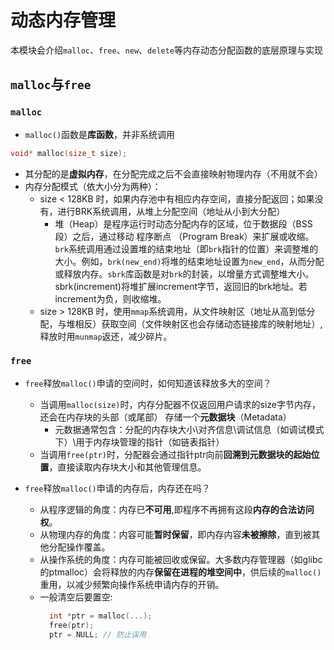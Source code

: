 # 动态内存管理
本模块会介绍`malloc`、`free`、`new`、`delete`等内存动态分配函数的底层原理与实现

## `malloc`与`free`
### `malloc`
- `malloc()`函数是**库函数**，并非系统调用
```C
void* malloc(size_t size);
```
- 其分配的是**虚拟内存**，在分配完成之后不会直接映射物理内存（不用就不会）
- 内存分配模式（依大小分为两种）：
  - size < 128KB 时，如果内存池中有相应内存空间，直接分配返回；如果没有，进行BRK系统调用，从堆上分配空间（地址从小到大分配）
    - 堆（Heap）是程序运行时动态分配内存的区域，位于数据段（BSS段）之后，通过移动 程序断点 （Program Break）来扩展或收缩。`brk`系统调用通过设置堆的结束地址（即`brk`指针的位置）来调整堆的大小。例如，`brk(new_end)`将堆的结束地址设置为`new_end`，从而分配或释放内存。`sbrk`库函数是对`brk`的封装，以增量方式调整堆大小。sbrk(increment)将堆扩展increment字节，返回旧的brk地址。若increment为负，则收缩堆。
  - size > 128KB 时，使用`mmap`系统调用，从文件映射区（地址从高到低分配，与堆相反）获取空间（文件映射区也会存储动态链接库的映射地址）,释放时用`munmap`返还，减少碎片。
### `free`
- `free`释放`malloc()`申请的空间时，如何知道该释放多大的空间？
  - 当调用`malloc(size)`时，内存分配器不仅返回用户请求的size字节内存，还会在内存块的头部（或尾部） 存储一个**元数据块**（Metadata）
    - 元数据通常包含：分配的内存块大小\对齐信息\调试信息（如调试模式下）\用于内存块管理的指针（如链表指针）
  - 当调用`free(ptr)`时，分配器会通过指针ptr向前**回溯到元数据块的起始位置**，直接读取内存块大小和其他管理信息。
  
- `free`释放`malloc()`申请的内存后，内存还在吗？
  - 从程序逻辑的角度：内存已**不可用**,即程序不再拥有这段**内存的合法访问权**。
  - 从物理内存的角度：内容可能**暂时保留**，即内存内容**未被擦除**，直到被其他分配操作覆盖。
  - 从操作系统的角度：内存可能被回收或保留。大多数内存管理器（如glibc的ptmalloc）会将释放的内存**保留在进程的堆空间中**，供后续的`malloc()`重用，以减少频繁向操作系统申请内存的开销。
  - 一般清空后要置空:
    ```c
      int *ptr = malloc(...);
      free(ptr);
      ptr = NULL; // 防止误用
    ```
 








